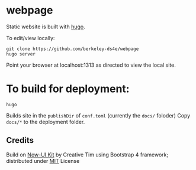 # webpage

Static website is built with [hugo](https://gohugo.io/).  

To edit/view locally:

```
git clone https://github.com/berkeley-ds4e/webpage
hugo server
```

Point your browser at localhost:1313 as directed to view the local site.

# To build for deployment:

```
hugo
```

Builds site in the `publishDir` of `conf.toml` (currently the `docs/` foloder)
Copy `docs/*` to the deployment folder.

## Credits 

Build on [Now-UI Kit](https://demos.creative-tim.com/now-ui-kit/) by Creative Tim using Bootstrap 4 framework; distributed under [MIT](https://spdx.org/licenses/MIT.html) License
